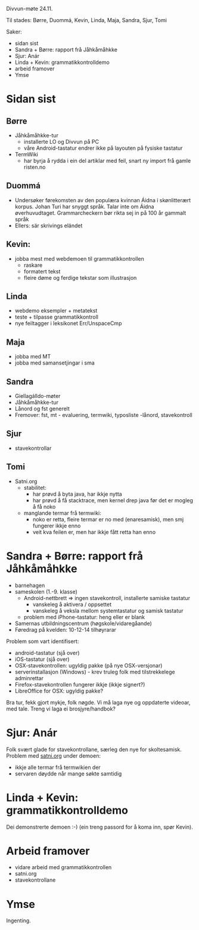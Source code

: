 Divvun-møte 24.11.

Til stades: Børre, Duommá, Kevin, Linda, Maja, Sandra, Sjur, Tomi

Saker:
* sidan sist
* Sandra + Børre: rapport frå Jåhkåmåhkke
* Sjur: Anár
* Linda + Kevin: grammatikkontrolldemo
* arbeid framover
* Ymse

# Sidan sist

## Børre
* Jåhkåmåhkke-tur
    - installerte LO og Divvun på PC
    - våre Android-tastatur endrer ikke på layouten på fysiske tastatur
* TermWiki
    - har byrja å rydda i ein del artiklar med feil, snart ny import frå gamle risten.no

## Duommá
* Undersøker førekomsten av den populæra kvinnan Áidna i skønlitterært korpus. Johan Turi har snyggt språk. Talar inte om Áidna øverhuvudtaget. Grammarcheckern bør rikta sej in på 100 år gammalt språk
* Ellers: sär skrivings eländet

## Kevin:
* jobba mest med webdemoen til grammatikkontrollen
    - raskare
    - formatert tekst
    - fleire døme og ferdige tekstar som illustrasjon

## Linda
* webdemo eksempler + metatekst
* teste + tilpasse grammatikkontroll
* nye feiltagger i leksikonet Err/UnspaceCmp

## Maja
* jobba med MT
* jobba med samansetjingar i sma

## Sandra
* Giellagálldo-møter
* Jåhkåmåhkke-tur
* Lånord og fst generelt
* Fremover: fst, mt - evaluering, termwiki, typosliste -lånord, stavekontroll

## Sjur
* stavekontrollar

## Tomi
* Satni.org
    - stabilitet:
        - har prøvd å byta java, har ikkje nytta
        - har prøvd å få stacktrace, men kernel drep java før det er mogleg å få noko
    - manglande termar frå termwiki:
        - noko er retta, fleire termar er no med (enaresamisk), men smj fungerer ikkje enno
        - veit kva feilen er, men har ikkje fått retta han enno

# Sandra + Børre: rapport frå Jåhkåmåhkke
* barnehagen
* sameskolen (1.-9. klasse)
    - Android-nettbrett => ingen stavekontroll, installerte samiske tastatur
        - vanskeleg å aktivera / oppsettet
        - vanskeleg å veksla mellom systemtastatur og samisk tastatur
    - problem med iPhone-tastatur: heng eller er blank
* Samernas utbildningscentrum (høgskole/vidaregåande)
* Føredrag på kvelden: 10-12-14 tilhøyrarar

Problem som vart identifisert:
* android-tastatur (sjå over)
* iOS-tastatur (sjå over)
* OSX-stavekontrollen: ugyldig pakke (på nye OSX-versjonar)
* serverinstallasjon (Windows) - krev truleg folk med tilstrekkelege adminrettar
* Firefox-stavekontrollen fungerer ikkje (ikkje signert?)
* LibreOffice for OSX: ugyldig pakke?

Bra tur, fekk gjort mykje, folk nøgde. Vi må laga nye og oppdaterte videoar, med tale. Treng vi laga ei brosjyre/handbok?

# Sjur: Anár

Folk svært glade for stavekontrollane, særleg den nye for skoltesamisk. Problem
med [satni.org](http://satni.org/) under demoen:

* ikkje alle termar frå termwikien der
* servaren døydde når mange søkte samtidig

# Linda + Kevin: grammatikkontrolldemo

Dei demonstrerte demoen :-) (ein treng passord for å koma inn, spør Kevin).

# Arbeid framover

* vidare arbeid med grammatikkontrollen
* satni.org
* stavekontrollane

# Ymse

Ingenting.
